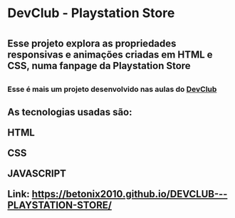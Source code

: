 <h1>DevClub - Playstation Store<h1>

<h2>Esse projeto explora as propriedades responsivas e animações criadas em HTML e CSS, numa fanpage da Playstation Store<h2>
  <h3>Esse é mais um projeto desenvolvido nas aulas do <a href="htttps://rodolfomori.com.br/devclub">DevClub</a><h2>
    

As tecnologias usadas são:

HTML

CSS

JAVASCRIPT


Link: https://betonix2010.github.io/DEVCLUB---PLAYSTATION-STORE/
